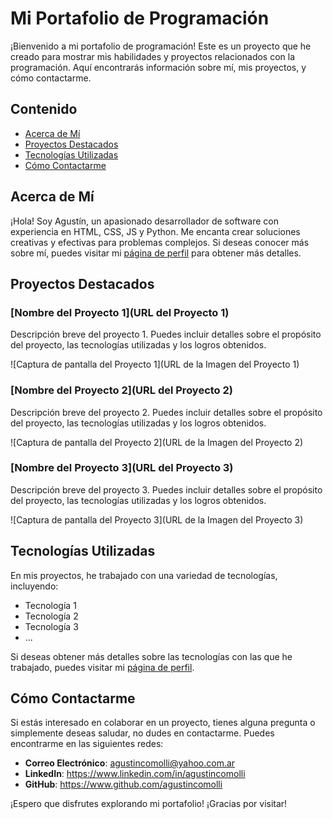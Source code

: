 # Mi Portafolio de Programación

¡Bienvenido a mi portafolio de programación! Este es un proyecto que he creado para mostrar mis habilidades y proyectos relacionados con la programación. Aquí encontrarás información sobre mí, mis proyectos, y cómo contactarme.

## Contenido

- [Acerca de Mí](#acerca-de-mí)
- [Proyectos Destacados](#proyectos-destacados)
- [Tecnologías Utilizadas](#tecnologías-utilizadas)
- [Cómo Contactarme](#cómo-contactarme)

## Acerca de Mí

¡Hola! Soy Agustín, un apasionado desarrollador de software con experiencia en HTML, CSS, JS y Python. Me encanta crear soluciones creativas y efectivas para problemas complejos. Si deseas conocer más sobre mí, puedes visitar mi [página de perfil](#) para obtener más detalles.

## Proyectos Destacados

### [Nombre del Proyecto 1](URL del Proyecto 1)

Descripción breve del proyecto 1. Puedes incluir detalles sobre el propósito del proyecto, las tecnologías utilizadas y los logros obtenidos.

![Captura de pantalla del Proyecto 1](URL de la Imagen del Proyecto 1)

### [Nombre del Proyecto 2](URL del Proyecto 2)

Descripción breve del proyecto 2. Puedes incluir detalles sobre el propósito del proyecto, las tecnologías utilizadas y los logros obtenidos.

![Captura de pantalla del Proyecto 2](URL de la Imagen del Proyecto 2)

### [Nombre del Proyecto 3](URL del Proyecto 3)

Descripción breve del proyecto 3. Puedes incluir detalles sobre el propósito del proyecto, las tecnologías utilizadas y los logros obtenidos.

![Captura de pantalla del Proyecto 3](URL de la Imagen del Proyecto 3)

## Tecnologías Utilizadas

En mis proyectos, he trabajado con una variedad de tecnologías, incluyendo:

- Tecnología 1
- Tecnología 2
- Tecnología 3
- ...

Si deseas obtener más detalles sobre las tecnologías con las que he trabajado, puedes visitar mi [página de perfil](#).

## Cómo Contactarme

Si estás interesado en colaborar en un proyecto, tienes alguna pregunta o simplemente deseas saludar, no dudes en contactarme. Puedes encontrarme en las siguientes redes:

- **Correo Electrónico**: agustincomolli@yahoo.com.ar
- **LinkedIn**: https://www.linkedin.com/in/agustincomolli
- **GitHub**: https://www.github.com/agustincomolli

¡Espero que disfrutes explorando mi portafolio! ¡Gracias por visitar!
